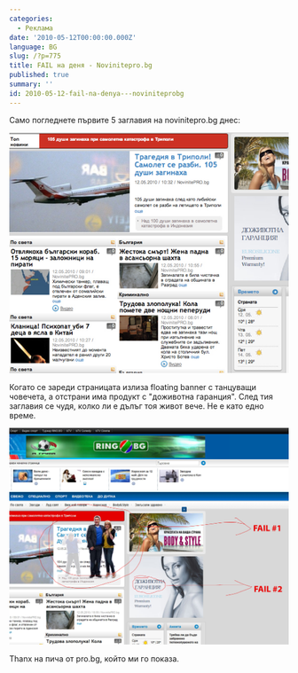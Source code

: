 ```yaml
---
categories:
  - Реклама
date: '2010-05-12T00:00:00.000Z'
language: BG
slug: /?p=775
title: FAIL на деня - Novinitepro.bg
published: true
summary: ''
id: 2010-05-12-fail-na-denya---noviniteprobg
---
```


Само погледнете първите 5 заглавия на novinitepro.bg днес:

![](https://raw.githubusercontent.com/kirilchristov/blog_images/main/2010/05/intro-pic-novinite.jpg)

Когато се зареди страницата излиза floating banner с танцуващи човечета, а отстрани има продукт с "доживотна гаранция". След тия заглавия се чудя, колко ли е дълъг тоя живот вече. Не е като едно време.

![](https://raw.githubusercontent.com/kirilchristov/blog_images/main/2010/05/novinitePro.bg2_.jpg)

Thanx на пича от pro.bg, който ми го показа.
